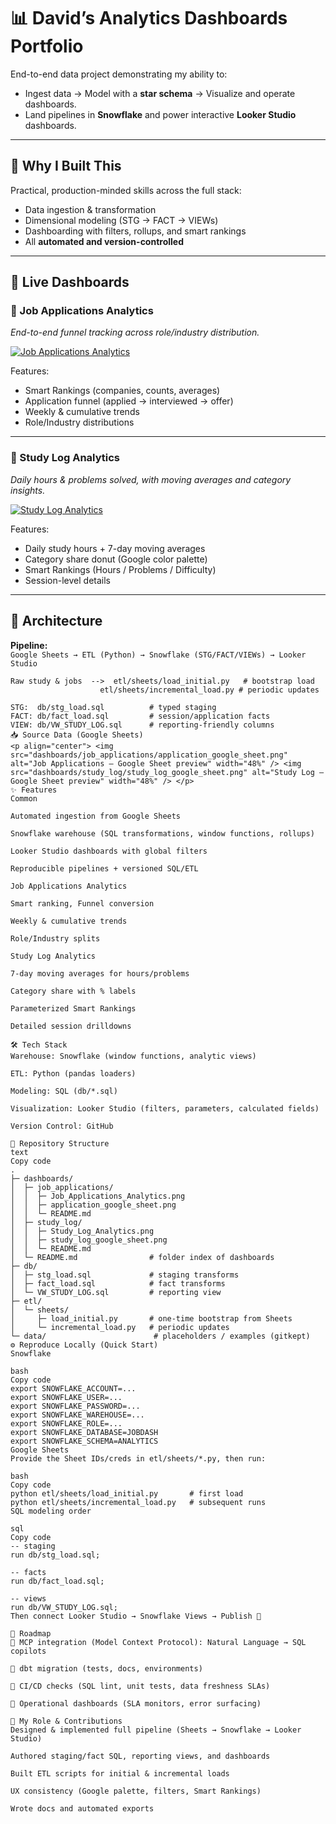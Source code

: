 # 📊 David’s Analytics Dashboards Portfolio

End-to-end data project demonstrating my ability to:
- Ingest data → Model with a **star schema** → Visualize and operate dashboards.
- Land pipelines in **Snowflake** and power interactive **Looker Studio** dashboards.

---

## 🎯 Why I Built This
Practical, production-minded skills across the full stack:
- Data ingestion & transformation  
- Dimensional modeling (STG → FACT → VIEWs)  
- Dashboarding with filters, rollups, and smart rankings  
- All **automated and version-controlled**  

---

## 🚀 Live Dashboards

### 🔹 Job Applications Analytics
_End-to-end funnel tracking across role/industry distribution._

[![Job Applications Analytics](dashboards/job_applications/Job_Applications_Analytics.png)](https://lookerstudio.google.com/reporting/05a43d81-625f-4196-8616-76beb82abf3a "Open in Looker Studio")

Features:
- Smart Rankings (companies, counts, averages)  
- Application funnel (applied → interviewed → offer)  
- Weekly & cumulative trends  
- Role/Industry distributions  

---

### 🔹 Study Log Analytics
_Daily hours & problems solved, with moving averages and category insights._

[![Study Log Analytics](dashboards/study_log/Study_Log_Analytics.png)](https://lookerstudio.google.com/reporting/edeb330e-5a46-4eda-b1e1-1941c14eb872 "Open in Looker Studio")

Features:
- Daily study hours + 7-day moving averages  
- Category share donut (Google color palette)  
- Smart Rankings (Hours / Problems / Difficulty)  
- Session-level details  

---

## 🧱 Architecture

**Pipeline:**  
`Google Sheets → ETL (Python) → Snowflake (STG/FACT/VIEWs) → Looker Studio`

```text
Raw study & jobs  -->  etl/sheets/load_initial.py   # bootstrap load
                    etl/sheets/incremental_load.py # periodic updates

STG:  db/stg_load.sql          # typed staging
FACT: db/fact_load.sql         # session/application facts
VIEW: db/VW_STUDY_LOG.sql      # reporting-friendly columns
📥 Source Data (Google Sheets)
<p align="center"> <img src="dashboards/job_applications/application_google_sheet.png" alt="Job Applications — Google Sheet preview" width="48%" /> <img src="dashboards/study_log/study_log_google_sheet.png" alt="Study Log — Google Sheet preview" width="48%" /> </p>
✨ Features
Common

Automated ingestion from Google Sheets

Snowflake warehouse (SQL transformations, window functions, rollups)

Looker Studio dashboards with global filters

Reproducible pipelines + versioned SQL/ETL

Job Applications Analytics

Smart ranking, Funnel conversion

Weekly & cumulative trends

Role/Industry splits

Study Log Analytics

7-day moving averages for hours/problems

Category share with % labels

Parameterized Smart Rankings

Detailed session drilldowns

🛠️ Tech Stack
Warehouse: Snowflake (window functions, analytic views)

ETL: Python (pandas loaders)

Modeling: SQL (db/*.sql)

Visualization: Looker Studio (filters, parameters, calculated fields)

Version Control: GitHub

📂 Repository Structure
text
Copy code
.
├─ dashboards/
│  ├─ job_applications/
│  │  ├─ Job_Applications_Analytics.png
│  │  ├─ application_google_sheet.png
│  │  └─ README.md
│  ├─ study_log/
│  │  ├─ Study_Log_Analytics.png
│  │  ├─ study_log_google_sheet.png
│  │  └─ README.md
│  └─ README.md                # folder index of dashboards
├─ db/
│  ├─ stg_load.sql             # staging transforms
│  ├─ fact_load.sql            # fact transforms
│  └─ VW_STUDY_LOG.sql         # reporting view
├─ etl/
│  └─ sheets/
│     ├─ load_initial.py       # one-time bootstrap from Sheets
│     └─ incremental_load.py   # periodic updates
└─ data/                        # placeholders / examples (gitkept)
⚙️ Reproduce Locally (Quick Start)
Snowflake

bash
Copy code
export SNOWFLAKE_ACCOUNT=...
export SNOWFLAKE_USER=...
export SNOWFLAKE_PASSWORD=...
export SNOWFLAKE_WAREHOUSE=...
export SNOWFLAKE_ROLE=...
export SNOWFLAKE_DATABASE=JOBDASH
export SNOWFLAKE_SCHEMA=ANALYTICS
Google Sheets
Provide the Sheet IDs/creds in etl/sheets/*.py, then run:

bash
Copy code
python etl/sheets/load_initial.py       # first load
python etl/sheets/incremental_load.py   # subsequent runs
SQL modeling order

sql
Copy code
-- staging
run db/stg_load.sql;

-- facts
run db/fact_load.sql;

-- views
run db/VW_STUDY_LOG.sql;
Then connect Looker Studio → Snowflake Views → Publish 🚀

🧭 Roadmap
🔹 MCP integration (Model Context Protocol): Natural Language → SQL copilots

🔹 dbt migration (tests, docs, environments)

🔹 CI/CD checks (SQL lint, unit tests, data freshness SLAs)

🔹 Operational dashboards (SLA monitors, error surfacing)

👤 My Role & Contributions
Designed & implemented full pipeline (Sheets → Snowflake → Looker Studio)

Authored staging/fact SQL, reporting views, and dashboards

Built ETL scripts for initial & incremental loads

UX consistency (Google palette, filters, Smart Rankings)

Wrote docs and automated exports